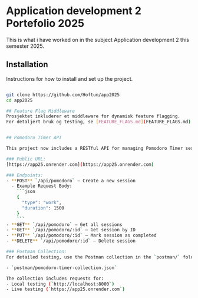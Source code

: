 # Application development 2 Portefolio 2025
This is what i have worked on in the subject Application development 2 this semester 2025. 

## Installation

Instructions for how to install and set up the project.

```bash

git clone https://github.com/Hoftun/app2025
cd app2025

## Feature Flag Middleware
Prosjektet inkluderer et middleware for dynamisk feature flagging.  
For detaljert bruk og testing, se [FEATURE_FLAGS.md](FEATURE_FLAGS.md).


## Pomodoro Timer API

This project now includes a RESTful API for managing Pomodoro Timer sessions.

### Public URL:
[https://app25.onrender.com](https://app25.onrender.com)

### Endpoints:
- **POST** `/api/pomodoro` – Create a new session
  - Example Request Body:
    ```json
    {
      "type": "work",
      "duration": 1500
    }
    ```
- **GET** `/api/pomodoro` – Get all sessions
- **GET** `/api/pomodoro/:id` – Get session by ID
- **PUT** `/api/pomodoro/:id` – Mark session as completed
- **DELETE** `/api/pomodoro/:id` – Delete session

### Postman Collection:
For detailed testing, use the Postman collection in the `postman/` folder.

- `postman/pomodoro-timer-collection.json`

The collection includes requests for:
- Local testing (`http://localhost:8000`)
- Live testing (`https://app25.onrender.com`)
